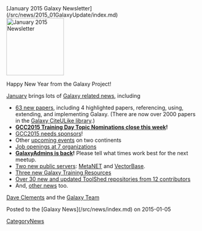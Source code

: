 <div class='newsItemHeader'>[January 2015 Galaxy Newsletter](/src/news/2015_01GalaxyUpdate/index.md)</div>

<div class='right'>
<a href='/src/GalaxyUpdates/2015_01/index.md'><img src="/src/images/Logos/GalaxyUpdate200.png" alt="January 2015 Newsletter" width=150 /></a>
</div>

Happy New Year from the Galaxy Project!

[January](/src/GalaxyUpdates/2015_01/index.md) brings lots of [Galaxy related news](/src/GalaxyUpdates/2015_01/index.md), including

* [63 new papers](/src/GalaxyUpdates/2015_01/index.md#new-papers), including 4 highlighted papers, referencing, using, extending, and implementing Galaxy.  (There are now over 2000 papers in the [Galaxy CiteULike library](http://www.citeulike.org/group/16008/).)
* **[GCC2015 Training Day Topic Nominations close this week](/src/GalaxyUpdates/2015_01/index.md#training-day-topic-nominations-close-6-january)!**
* [GCC2015 needs sponsors](/src/GalaxyUpdates/2015_01/index.md#call-for-sponsors)!
* Other [upcoming events](/src/GalaxyUpdates/2015_01/index.md#other-events) on two continents
* [Job openings at 7 organizations](/src/GalaxyUpdates/2015_01/index.md#whos-hiring)
* **[GalaxyAdmins is back](/src/GalaxyUpdates/2015_01/index.md#galaxyadmins-is-back)!**  Please tell what times work best for the next meetup.
* [Two new public servers](/src/GalaxyUpdates/2015_01/index.md#new-public-servers): [MetaNET](/src/GalaxyUpdates/2015_01/index.md#metanet) and [VectorBase](/src/GalaxyUpdates/2015_01/index.md#vectorbase-galaxy).
* [Three new Galaxy Training Resources](/src/GalaxyUpdates/2015_01/index.md#galaxy-community-hubs)
* [Over 30 new and updated ToolShed repositories from 12 contributors](/src/GalaxyUpdates/2014_12/index.md#toolshed-contributions)
* And, [other news](/src/GalaxyUpdates/2014_12/index.md#other-news) too.

[Dave Clements](/src/DaveClements/index.md) and the [Galaxy Team](/src/GalaxyTeam/index.md)

<div class='newsItemFooter'>Posted to the [Galaxy News](/src/news/index.md) on 2015-01-05 </div>

[CategoryNews](/src/CategoryNews/index.md)
